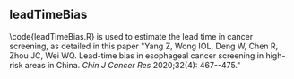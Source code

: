 ## leadTimeBias

\code{leadTimeBias.R} is used to estimate the lead time in cancer screening, as detailed in this paper "Yang Z, Wong IOL, Deng W, Chen R, Zhou JC, Wei WQ. Lead-time bias in esophageal cancer screening in high-risk areas in China. *Chin J Cancer Res* 2020;32(4): 467--475."

